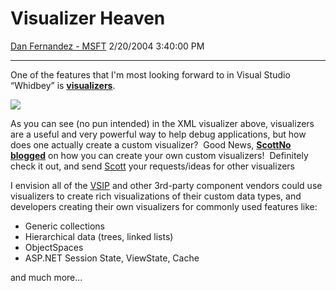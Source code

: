 <div id="page">

# Visualizer Heaven

[Dan Fernandez -
MSFT](https://social.msdn.microsoft.com/profile/Dan%20Fernandez%20-%20MSFT)
2/20/2004 3:40:00 PM

-----

<div id="content">

One of the features that I'm most looking forward to in Visual Studio
“Whidbey” is
[**visualizers**](http://msdn.microsoft.com/vcsharp/default.aspx?pull=/library/en-us/dv_vstechart/html/whidbey_csharp_preview.asp#whidbey_csharp_preview_topic5). 
 

![](http://msdn.microsoft.com/library/en-us/dv_vstechart/html/whidbey_preview-fig23.gif)

As you can see (no pun intended) in the XML visualizer above,
visualizers are a useful and very powerful way to help debug
applications, but how does one actually create a custom visualizer? 
Good News, [**ScottNo
blogged**](http://blogs.msdn.com/scottno/archive/2004/02/20/77249.aspx)
on how you can create your own custom visualizers\!  Definitely check it
out, and send [Scott](http://blogs.msdn.com/scottno/) your
requests/ideas for other visualizers

I envision all of the
[VSIP](http://www.vsippartners.com/search.aspx?SearchText=&CompName=&ProdName=&PT=,17,)
and other 3rd-party component vendors could use visualizers to create
rich visualizations of their custom data types, and developers creating
their own visualizers for commonly used features like:

  - Generic collections
  - Hierarchical data (trees, linked lists)
  - ObjectSpaces
  - ASP.NET Session State, ViewState, Cache

and much more...

 

</div>

</div>
